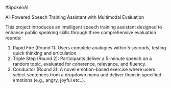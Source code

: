 #SpokenAI

AI-Powered Speech Training Assistant with Multimodal Evaluation

This project introduces an intelligent speech training assistant designed to enhance public speaking skills through three comprehensive evaluation rounds:
1.	Rapid Fire (Round 1): Users complete analogies within 5 seconds, testing quick thinking and articulation.
2.	Triple Step (Round 2): Participants deliver a 5-minute speech on a random topic, evaluated for coherence, relevance, and fluency.
3.	Conductor (Round 3): A novel emotion-based exercise where users select sentences from a dropdown menu and deliver them in specified emotions (e.g., angry, joyful etc..).

   
